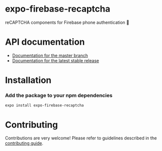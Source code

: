 # expo-firebase-recaptcha

reCAPTCHA components for Firebase phone authentication 📱

# API documentation

- [Documentation for the master branch](https://github.com/expo/expo/blob/master/docs/pages/versions/unversioned/sdk/firebase-recaptcha.md)
- [Documentation for the latest stable release](https://docs.expo.io/versions/latest/sdk/firebase-racaptcha/)

# Installation

### Add the package to your npm dependencies

```
expo install expo-firebase-recaptcha
```

# Contributing

Contributions are very welcome! Please refer to guidelines described in the [contributing guide]( https://github.com/expo/expo#contributing).

